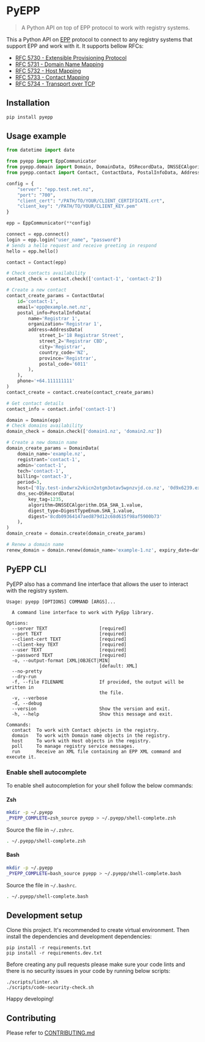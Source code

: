 # PyEPP
> A Python API on top of EPP protocol to work with registry systems.

This a Python API on [EPP](https://en.wikipedia.org/wiki/Extensible_Provisioning_Protocol) protocol to connect to
any registry systems that support EPP and work with it. It supports bellow RFCs:
- [RFC 5730 - Extensible Provisioning Protocol](https://datatracker.ietf.org/doc/html/rfc5730)
- [RFC 5731 - Domain Name Mapping](https://datatracker.ietf.org/doc/html/rfc5731)
- [RFC 5732 - Host Mapping](https://datatracker.ietf.org/doc/html/rfc5732)
- [RFC 5733 - Contact Mapping](https://datatracker.ietf.org/doc/html/rfc5733)
- [RFC 5734 - Transport over TCP](https://datatracker.ietf.org/doc/html/rfc5734)


## Installation

```sh
pip install pyepp
```

## Usage example

```python
from datetime import date

from pyepp import EppCommunicator
from pyepp.domain import Domain, DomainData, DSRecordData, DNSSECAlgorithm, DigestTypeEnum
from pyepp.contact import Contact, ContactData, PostalInfoData, AddressData

config = {
    "server": "epp.test.net.nz",
    "port": "700",
    "client_cert": "/PATH/TO/YOUR/CLIENT_CERTIFICATE.crt",
    "client_key": "/PATH/TO/YOUR/CLIENT_KEY.pem"
}

epp = EppCommunicator(**config)

connect = epp.connect()
login = epp.login("user_name", "password")
# Sends a hello request and receive greeting in respond
hello = epp.hello()

contact = Contact(epp)

# Check contacts availability
contact_check = contact.check(['contact-1', 'contact-2'])

# Create a new contact
contact_create_params = ContactData(
    id='contact-1',
    email='epp@example.net.nz',
    postal_info=PostalInfoData(
        name='Registrar 1',
        organization='Registrar 1',
        address=AddressData(
            street_1='18 Registrar Street',
            street_2='Registrar CBD',
            city='Registrar',
            country_code='NZ',
            province='Registrar',
            postal_code='6011'
        ),
    ),
    phone='+64.111111111'
)
contact_create = contact.create(contact_create_params)

# Get contact details
contact_info = contact.info('contact-1')

domain = Domain(epp)
# Check domains availability
domain_check = domain.check(['domain1.nz', 'domain2.nz'])

# Create a new domain name
domain_create_params = DomainData(
    domain_name='example.nz',
    registrant='contact-1',
    admin='contact-1',
    tech='contact-1',
    billing='contact-3',
    period=3,
    host=['01y.test-indwrx2vkicn2otgm3otav5wpnzvjd.co.nz', '0d9x6239.example.co.nz'],
    dns_sec=DSRecordData(
        key_tag=1235,
        algorithm=DNSSECAlgorithm.DSA_SHA_1.value,
        digest_type=DigestTypeEnum.SHA_1.value,
        digest='8cdb09364147aed879d12c68d615f98af5900b73'
    ),
)
domain_create = domain.create(domain_create_params)

# Renew a domain name
renew_domain = domain.renew(domain_name='example-1.nz', expiry_date=date(2024, 2, 23), period=2)
```

## PyEPP CLI
PyEPP also has a command line interface that allows the user to interact with the registry system.

```text
Usage: pyepp [OPTIONS] COMMAND [ARGS]...

  A command line interface to work with PyEpp library.

Options:
  --server TEXT                   [required]
  --port TEXT                     [required]
  --client-cert TEXT              [required]
  --client-key TEXT               [required]
  --user TEXT                     [required]
  --password TEXT                 [required]
  -o, --output-format [XML|OBJECT|MIN]
                                  [default: XML]
  --no-pretty
  --dry-run
  -f, --file FILENAME             If provided, the output will be written in
                                  the file.
  -v, --verbose
  -d, --debug
  --version                       Show the version and exit.
  -h, --help                      Show this message and exit.

Commands:
  contact  To work with Contact objects in the registry.
  domain   To work with Domain name objects in the registry.
  host     To work with Host objects in the registry.
  poll     To manage registry service messages.
  run      Receive an XML file containing an EPP XML command and execute it.
```

### Enable shell autocomplete
To enable shell autocompletion for your shell follow the below commands:

#### Zsh
```sh
mkdir -p ~/.pyepp
_PYEPP_COMPLETE=zsh_source pyepp > ~/.pyepp/shell-complete.zsh
```

Source the file in `~/.zshrc`.
```sh
. ~/.pyepp/shell-complete.zsh
```

#### Bash
```sh
mkdir -p ~/.pyepp
_PYEPP_COMPLETE=bash_source pyepp > ~/.pyepp/shell-complete.bash
```

Source the file in `~/.bashrc`.
```sh
. ~/.pyepp/shell-complete.bash
```

## Development setup
Clone this project. It's recommended to create virtual environment. Then install the dependencies and 
development dependencies:

```shell
pip install -r requirements.txt
pip install -r requirements.dev.txt
```

Before creating any pull requests please make sure your code lints and there is no security issues in your code 
by running below scripts:

```shell
./scripts/linter.sh
./scripts/code-security-check.sh
```

Happy developing!
## Contributing
Please refer to [CONTRIBUTING.md](CONTRIBUTING.md)

<!-- Markdown link & img dfn's -->
[wiki]: https://github.com/internetnz/pyepp/wiki
